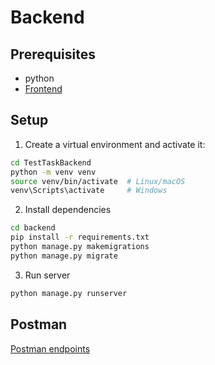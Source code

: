 # Backend

## Prerequisites

- python 
- [Frontend](https://github.com/Vasya-556/TestTaskFrontend)
  
## Setup

1. Create a virtual environment and activate it:

```bash
cd TestTaskBackend
python -m venv venv
source venv/bin/activate  # Linux/macOS
venv\Scripts\activate     # Windows
```

2. Install dependencies 
```bash
cd backend
pip install -r requirements.txt
python manage.py makemigrations
python manage.py migrate
```

3. Run server
```bash
python manage.py runserver
```

## Postman 

[Postman endpoints](./TestTask.postman_collection.json)